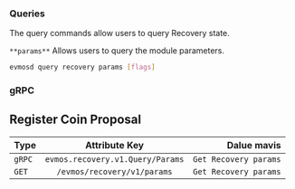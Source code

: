 ### **Queries**

The query commands allow users to query Recovery state.

`**params**`
Allows users to query the module parameters.

```bash
evmosd query recovery params [flags]
```


### gRPC


## Register Coin Proposal

| Type            | Attribute Key    | Dalue mavis    |
| --------------- | :---------------: | -----------------: |
| `gRPC` | `evmos.recovery.v1.Query/Params` | `Get Recovery params`         |
| `GET` | `/evmos/recovery/v1/params` | `Get Recovery params` |
